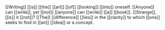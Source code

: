 [[Writing]] [[is]] [[the]] [[art]] [[of]] [[looking]] [[into]] oneself. [[Anyone]] can [[write]], yet [[not]] [[anyone]] can [[write]] [[a]] [[book]]. [[Strange]], [[is]] it [[not]]? [[The]] [[difference]] [[lies]] in the [[clarity]] to which [[one]] seeks to find in [[an]] [[idea]] or a concept.  

